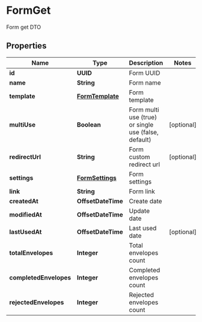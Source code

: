 

# FormGet

Form get DTO

## Properties

| Name | Type | Description | Notes |
|------------ | ------------- | ------------- | -------------|
|**id** | **UUID** | Form UUID |  |
|**name** | **String** | Form name |  |
|**template** | [**FormTemplate**](FormTemplate.md) | Form template |  |
|**multiUse** | **Boolean** | Form multi use (true) or single use (false, default) |  [optional] |
|**redirectUrl** | **String** | Form custom redirect url |  [optional] |
|**settings** | [**FormSettings**](FormSettings.md) | Form settings |  |
|**link** | **String** | Form link |  |
|**createdAt** | **OffsetDateTime** | Create date |  |
|**modifiedAt** | **OffsetDateTime** | Update date |  |
|**lastUsedAt** | **OffsetDateTime** | Last used date |  [optional] |
|**totalEnvelopes** | **Integer** | Total envelopes count |  |
|**completedEnvelopes** | **Integer** | Completed envelopes count |  |
|**rejectedEnvelopes** | **Integer** | Rejected envelopes count |  |



